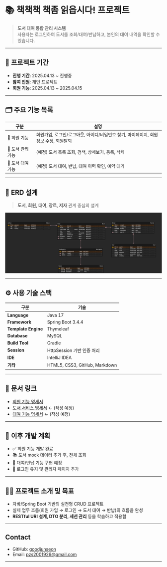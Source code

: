# 📚 책책책 책좀 읽읍시다! 프로젝트

> **도서 대여 통합 관리 시스템**  
> 사용자는 로그인하여 도서를 조회/대여/반납하고, 본인의 대여 내역을 확인할 수 있습니다.

---

## 📆 프로젝트 기간
- **진행 기간**: 2025.04.13 ~ 진행중
- **참여 인원**: 개인 프로젝트
- **회원 기능**: 2025.04.13 ~ 2025.04.15
---

## 🗂 주요 기능 목록

| 구분 | 설명 |
|------|------|
| 🔐 회원 기능 | 회원가입, 로그인/로그아웃, 아이디/비밀번호 찾기, 마이페이지, 회원정보 수정, 회원탈퇴 |
| 📖 도서 관리 기능 | (예정) 도서 목록 조회, 검색, 상세보기, 등록, 삭제 |
| 🧾 도서 대여 기능 | (예정) 도서 대여, 반납, 대여 이력 확인, 예약 대기 |

---

## 📐 ERD 설계

> **도서, 회원, 대여, 장르, 저자** 관계 중심의 설계

![ERD.png](book/docs/ERD.png)

---

## ⚙ 사용 기술 스택

| 구분 | 기술                                     |
|------|----------------------------------------|
| **Language** | Java 17                                |
| **Framework** | Spring Boot 3.4.4 |
| **Template Engine** | Thymeleaf                              |
| **Database** | MySQL                                  |
| **Build Tool** | Gradle                                 |
| **Session** | HttpSession 기반 인증 처리                   |
| **IDE** | IntelliJ IDEA                          |
| **기타** | HTML5, CSS3, GitHub, Markdown   |

---

## 📑 문서 링크

- [회원 기능 명세서](book/docs/User_docs.md)
- [도서 서비스 명세서](book/docs/BookService_docs.md) ← (작성 예정)
- [대여 기능 명세서](book/docs/RentalService_docs.md) ← (작성 예정)

---

## 📌 이후 개발 계획

- ✅ 회원 기능 개발 완료
- 📚 도서 mock 데이터 추가 후, 전체 조회
- 🔄 대여/반납 기능 구현 예정
- 🔐 로그인 유지 및 관리자 페이지 추가

---

## 🧑‍💻 프로젝트 소개 및 목표

- 자바/Spring Boot 기반의 실전형 CRUD 프로젝트
- 실제 업무 흐름(회원 가입 → 로그인 → 도서 대여 → 반납)의 흐름을 완성
- **RESTful URI 설계, DTO 분리, 세션 관리** 등을 학습하고 적용함

---

## Contact

- GitHub: [goodjunseon](https://github.com/goodjunseon)
- Email: pzs2001926@gmail.com

---
